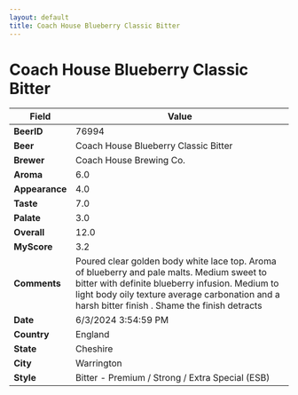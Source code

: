 ```yaml
---
layout: default
title: Coach House Blueberry Classic Bitter
---
```


# Coach House Blueberry Classic Bitter

| Field         | Value     |
|---------------|-----------|
| **BeerID** | 76994 |
| **Beer** | Coach House Blueberry Classic Bitter |
| **Brewer** | Coach House Brewing Co. |
| **Aroma** | 6.0 |
| **Appearance** | 4.0 |
| **Taste** | 7.0 |
| **Palate** | 3.0 |
| **Overall** | 12.0 |
| **MyScore** | 3.2 |
| **Comments** | Poured clear golden body white lace top.  Aroma of blueberry and pale malts.  Medium sweet to bitter with definite blueberry infusion. Medium to light body oily texture average carbonation and a harsh bitter finish . Shame the finish detracts |
| **Date** | 6/3/2024 3:54:59 PM |
| **Country** | England |
| **State** | Cheshire |
| **City** | Warrington |
| **Style** | Bitter - Premium / Strong / Extra Special (ESB) |
